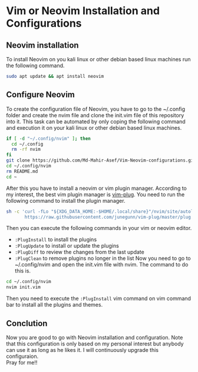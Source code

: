 # Vim or Neovim Installation and Configurations
## Neovim installation
To install Neovim on you kali linux or other debian based linux machines run the following command.
```bash
sudo apt update && apt install neovim
```
## Configure Neovim
To create the configuration file of Neovim, you have to go to the ~/.config folder and create the nvim file and clone the init.vim file of this repository into it. This task can be automated by only coping the following command and execution it on your kali linux or other debian based linux machines.
```bash
if [ -d "~/.config/nvim" ]; then
  cd ~/.config
  rm -rf nvim
fi
git clone https://github.com/Md-Mahir-Asef/Vim-Neovim-configurations.git ~/.config/nvim
cd ~/.config/nvim
rm README.md
cd ~
```
After this you have to install a neovim or vim plugin manager. According to my interest, the best vim plugin manager is [vim-plug](https://github.com/junegunn/vim-plug). You need to run the following command to install the plugin manager.
```bash
sh -c 'curl -fLo "${XDG_DATA_HOME:-$HOME/.local/share}"/nvim/site/autoload/plug.vim --create-dirs \
       https://raw.githubusercontent.com/junegunn/vim-plug/master/plug.vim'
```
Then you can execute the following commands in your vim or neovim editor.
* `:PlugInstall` to install the plugins
* `:PlugUpdate` to install or update the plugins
* `:PlugDiff` to review the changes from the last update
* `:PlugClean` to remove plugins no longer in the list
Now you need to go to ~/.config/nvim and open the init.vim file with nvim. The command to do this is.
```bash
cd ~/.config/nvim
nvim init.vim
```
Then you need to execute the `:PlugInstall` vim command on vim command bar to install all the plugins and themes.

Conclution
-----------
Now you are good to go with Neovim installation and configuration. Note that this configuration is only based on my personal interest but anybody can use it as long as he likes it. I will continuously upgrade this configuraion.
</br>
Pray for me!!
